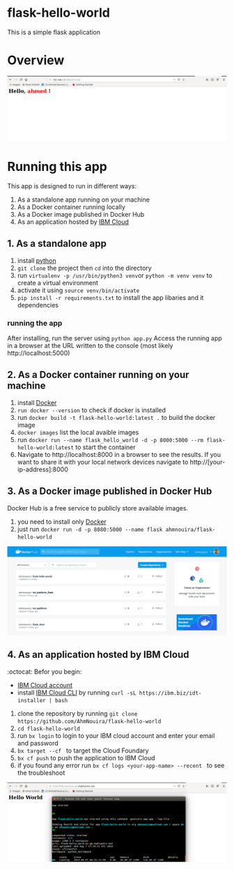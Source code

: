 # flask-hello-world
This is a simple flask application 

# Overview
![hello_ahmed](/img/hello_ahmed.png)

# Running this app

This app is designed to run in different ways:
1. As a standalone app running on your machine
2. As a Docker container running locally 
3. As a Docker image published in Docker Hub
4. As an application hosted by [IBM Cloud](https://https://www.ibm.com/cloud) 

## 1. As a standalone app

1. install [python](https://www.python.org/) 
2. `git clone` the project then `cd` into the directory
3. run `virtualenv -p /usr/bin/python3 venv`or `python -m venv venv` to create a virtual environment
4. activate it using `source venv/bin/activate`
5. `pip install -r requirements.txt` to install the app libaries and it dependencies

### running the app

After installing, run the server using `python app.py`
Access the running app in a browser at the URL written to the console (most likely http://localhost:5000)

## 2. As a Docker container running on your machine

1. install [Docker](https://www.docker.com/)
2. `run docker --version` to check if docker is installed
3. run `docker build -t flask-hello-world:latest .` to build the docker image
4. `docker images` list the local avaible images
5. run `docker run --name flask_hello_world -d -p 8000:5000 --rm flask-hello-world:latest` to start the container
6. Navigate to http://localhost:8000 in a browser to see the results. If you want to share it with your local network devices navigate to http://[your-ip-address]:8000

## 3. As a Docker image published in Docker Hub
Docker Hub is a free service to publicly store available images.
1. you need to install only [Docker](https://www.docker.com/)
2. just run `docker run -d -p 8080:5000 --name flask ahmnouira/flask-hello-world` 

![my_doker_hub](/img/docker_hub.png)

## 4. As an application hosted by IBM Cloud 
 :octocat: Befor you begin:

* [IBM Cloud account](https://cloud.ibm.com/registration) 
* install [IBM Cloud CLI](https://cloud.ibm.com/docs/cli?topic=cloud-cli-getting-started) by running `curl -sL https://ibm.biz/idt-installer | bash` 

1. clone the repository by running  `git clone https://github.com/AhmNouira/flask-hello-world` 
2. `cd flask-hello-world` 
2. run `bx login` to login to your IBM cloud account and enter your email and password
3. `bx target --cf ` to target the Cloud Foundary 
4. `bx cf push` to push the application to IBM Cloud
5. if you found any error run `bx cf logs <your-app-name> --recent ` to see the troubleshoot

![ibm_cloud](/img/ibm_cloud.png) 


